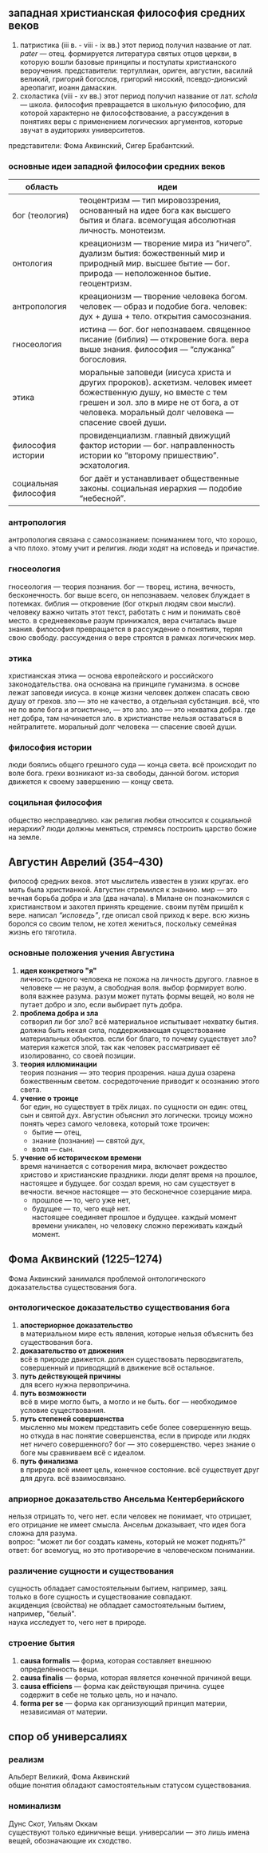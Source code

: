 ## западная христианская философия средних веков

1. патристика (iii в. - viii - ix вв.) этот период получил название от лат. *pater* — отец. формируется литература святых отцов церкви, в которую вошли базовые принципы и постулаты христианского вероучения. представители: тертуллиан, ориген, августин, василий великий, григорий богослов, григорий нисский, псевдо-дионисий ареопагит, иоанн дамаскин.
2. схоластика (viii - xv вв.) этот период получил название от лат. *schola* — школа. философия превращается в школьную философию, для которой характерно не философствование, а рассуждения в понятиях веры с применением логических аргументов, которые звучат в аудиториях университетов.

представители: Фома Аквинский, Сигер Брабантский.
### основные идеи западной философии средних веков

| область | идеи |
|---|---|
| бог (теология) | теоцентризм — тип мировоззрения, основанный на идее бога как высшего бытия и блага. всемогущая абсолютная личность. монотеизм. |
| онтология | креационизм — творение мира из “ничего”. дуализм бытия: божественный мир и природный мир. высшее бытие — бог. природа — неположенное бытие. геоцентризм. |
| антропология | креационизм — творение человека богом. человек — образ и подобие бога. человек: дух + душа + тело. открытия самосознания. |
| гносеология | истина — бог. бог непознаваем. священное писание (библия) — откровение бога. вера выше знания. философия — “служанка” богословия. |
| этика | моральные заповеди (иисуса христа и других пророков). аскетизм. человек имеет божественную душу, но вместе с тем грешен и зол. зло в мире не от бога, а от человека. моральный долг человека — спасение своей души. |
| философия истории | провиденциализм. главный движущий фактор истории — бог. направленность истории ко “второму пришествию”. эсхатология. |
| социальная философия | бог даёт и устанавливает общественные законы. социальная иерархия — подобие “небесной”. |
### антропология
антропология связана с самосознанием: пониманием того, что хорошо, а что плохо. этому учит и религия. люди ходят на исповедь и причастие.
### гносеология
гносеология — теория познания. бог — творец, истина, вечность, бесконечность. бог выше всего, он непознаваем. человек блуждает в потемках. библия — откровение (бог открыл людям свои мысли). человеку важно читать этот текст, работать с ним и понимать своё место. в средневековье разум принижался, вера считалась выше знания. философия превращается в рассуждение о понятиях, теряя свою свободу. рассуждения о вере строятся в рамках логических мер.
### этика
христианская этика — основа европейского и российского законодательства. она основана на принципе гуманизма. в основе лежат заповеди иисуса. в конце жизни человек должен спасать свою душу от грехов. зло — это не качество, а отдельная субстанция. всё, что не по воле бога и эгоистично, — это зло. зло — это нехватка добра. где нет добра, там начинается зло. в христианстве нельзя оставаться в нейтралитете. моральный долг человека — спасение своей души.
### философия истории
люди боялись общего грешного суда — конца света. всё происходит по воле бога. грехи возникают из-за свободы, данной богом. история движется к своему завершению — концу света.
### социльная философия
общество несправедливо. как религия любви относится к социальной иерархии? люди должны меняться, стремясь построить царство божие на земле.

## Августин Аврелий (354–430)

философ средних веков. этот мыслитель известен в узких кругах. его мать была христианкой. Августин стремился к знанию. мир — это вечная борьба добра и зла (два начала). в Милане он познакомился с христианством и захотел принять крещение. своим путём пришёл к вере. написал *“исповедь”*, где описал свой приход к вере. всю жизнь боролся со своим телом, не хотел жениться, поскольку семейная жизнь его тяготила.

### основные положения учения Августина

1. **идея конкретного "я"**  
   личность одного человека не похожа на личность другого. главное в человеке — не разум, а свободная воля. выбор формирует волю. воля важнее разума. разум может путать формы вещей, но воля не путает добро и зло, если выбирает путь добра.
2. **проблема добра и зла**  
   сотворил ли бог зло? всё материальное испытывает нехватку бытия. должна быть некая сила, поддерживающая существование материальных объектов. если бог благо, то почему существует зло? материя кажется злой, так как человек рассматривает её изолированно, со своей позиции.
3. **теория иллюминации**  
   теория познания — это теория прозрения. наша душа озарена божественным светом. сосредоточение приводит к осознанию этого света.
4. **учение о троице**  
   бог един, но существует в трёх лицах. по сущности он един: отец, сын и святой дух. Августин объяснил это логически. троицу можно понять через самого человека, который тоже троичен:  
   - бытие — отец,  
   - знание (познание) — святой дух,  
   - воля — сын.
1. **учение об историческом времени**  
   время начинается с сотворения мира, включает рождество христово и христианские праздники. люди делят время на прошлое, настоящее и будущее. бог создал время, но сам существует в вечности. вечное настоящее — это бесконечное созерцание мира.  
   - прошлое — то, чего уже нет,  
   - будущее — то, чего ещё нет.  
   настоящее соединяет прошлое и будущее. каждый момент времени уникален, но человеку сложно переживать каждый момент.

## Фома Аквинский (1225–1274)
Фома Аквинский занимался проблемой онтологического доказательства существования бога.

### онтологическое доказательство существования бога
1. **апостериорное доказательство**  
   в материальном мире есть явления, которые нельзя объяснить без существования бога.
2. **доказательство от движения**  
   всё в природе движется. должен существовать перводвигатель, совершенный и приводящий в движение всё остальное.
3. **путь действующей причины**  
   для всего нужна первопричина.
4. **путь возможности**  
   всё в мире могло быть, а могло и не быть. бог — необходимое условие существования.
5. **путь степеней совершенства**  
   мысленно мы можем представить себе более совершенную вещь. но откуда в нас понятие совершенства, если в природе или людях нет ничего совершенного? бог — это совершенство. через знание о боге мы сравниваем всё с идеалом.
6. **путь финализма**  
   в природе всё имеет цель, конечное состояние. всё существует друг для друга. всё взаимосвязано.

### априорное доказательство Ансельма Кентерберийского
нельзя отрицать то, чего нет. если человек не понимает, что отрицает, его отрицание не имеет смысла. Ансельм доказывает, что идея бога сложна для разума.  
вопрос: "может ли бог создать камень, который не может поднять?"  
ответ: бог всемогущ, но это противоречие в человеческом понимании.

### различение сущности и существования
сущность обладает самостоятельным бытием, например, заяц.  
только в боге сущность и существование совпадают.  
акциденция (свойства) не обладает самостоятельным бытием, например, "белый".  
наука исследует то, чего нет в природе.

### строение бытия
1. **causa formalis** — форма, которая составляет внешнюю определённость вещи.  
2. **causa finalis** — форма, которая является конечной причиной вещи.  
3. **causa efficiens** — форма как действующая причина. сущее содержит в себе не только цель, но и начало.  
4. **forma per se** — форма как организующий принцип материи, независимая от материи.

## спор об универсалиях
### реализм  
Альберт Великий, Фома Аквинский  
общие понятия обладают самостоятельным статусом существования.
### номинализм  
Дунс Скот, Уильям Оккам  
существуют только единичные вещи. универсалии — это лишь имена вещей, обозначающие их сходство.
